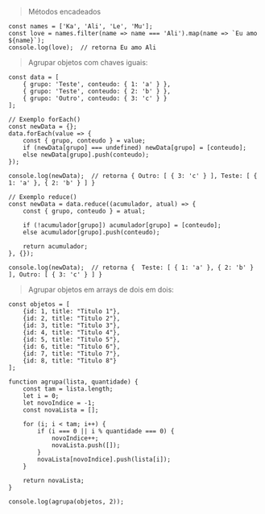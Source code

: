 > Métodos encadeados

    const names = ['Ka', 'Ali', 'Le', 'Mu']; 
    const love = names.filter(name => name === 'Ali').map(name => `Eu amo ${name}`);
    console.log(love);  // retorna Eu amo Ali 

> Agrupar objetos com chaves iguais:

    const data = [
        { grupo: 'Teste', conteudo: { 1: 'a' } },
        { grupo: 'Teste', conteudo: { 2: 'b' } },
        { grupo: 'Outro', conteudo: { 3: 'c' } }
    ];

    // Exemplo forEach()
    const newData = {};
    data.forEach(value => {
        const { grupo, conteudo } = value;
        if (newData[grupo] === undefined) newData[grupo] = [conteudo];
        else newData[grupo].push(conteudo);
    });

    console.log(newData);  // retorna { Outro: [ { 3: 'c' } ], Teste: [ { 1: 'a' }, { 2: 'b' } ] }

    // Exemplo reduce()
    const newData = data.reduce((acumulador, atual) => {
        const { grupo, conteudo } = atual;
  
        if (!acumulador[grupo]) acumulador[grupo] = [conteudo];
        else acumulador[grupo].push(conteudo);
  
        return acumulador;
    }, {});

    console.log(newData);  // retorna {  Teste: [ { 1: 'a' }, { 2: 'b' } ], Outro: [ { 3: 'c' } ] }
    
 > Agrupar objetos em arrays de dois em dois:

    const objetos = [
        {id: 1, title: "Titulo 1"},
        {id: 2, title: "Titulo 2"},
        {id: 3, title: "Titulo 3"},
        {id: 4, title: "Titulo 4"}, 
        {id: 5, title: "Titulo 5"},
        {id: 6, title: "Titulo 6"},
        {id: 7, title: "Titulo 7"},
        {id: 8, title: "Titulo 8"}
    ];
    
    function agrupa(lista, quantidade) {
        const tam = lista.length;
        let i = 0;
        let novoIndice = -1;
        const novaLista = [];

        for (i; i < tam; i++) {
            if (i === 0 || i % quantidade === 0) {
                novoIndice++;
                novaLista.push([]);
            }
            novaLista[novoIndice].push(lista[i]);
        }

        return novaLista;
    }

    console.log(agrupa(objetos, 2));
